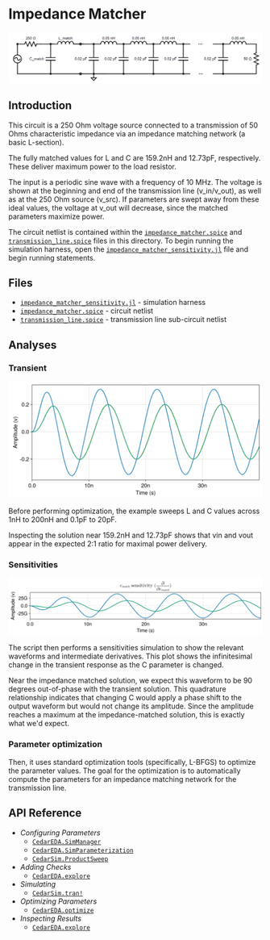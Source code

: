 # Impedance Matcher

![Impedance Matcher Circuit Diagram](./images/transmission_line.png)

## Introduction

This circuit is a 250 Ohm voltage source connected to a transmission of 50 Ohms characteristic impedance via an impedance matching network (a basic L-section).

The fully matched values for L and C are 159.2nH and 12.73pF, respectively. These deliver maximum power to the load resistor.

The input is a periodic sine wave with a frequency of 10 MHz. The voltage is shown at the beginning and end of the transmission line (v\_in/v\_out), as well as at the 250 Ohm source (v\_src). If parameters are swept away from these ideal values, the voltage at v\_out will decrease, since the matched parameters maximize power.

The circuit netlist is contained within the [`impedance_matcher.spice`](./impedance_matcher.spice) and [`transmission_line.spice`](./transmission_line.spice) files in this directory.
To begin running the simulation harness, open the [`impedance_matcher_sensitivity.jl`](./impedance_matcher_sensitivity.jl) file and begin running statements.

## Files

 - [`impedance_matcher_sensitivity.jl`](./impedance_matcher_sensitivity.jl) - simulation harness
 - [`impedance_matcher.spice`](./impedance_matcher.spice) - circuit netlist
 - [`transmission_line.spice`](./transmission_line.spice) - transmission line sub-circuit netlist

## Analyses

### Transient

![Impedance Matcher Transient Analysis](./images/impedance_matcher_transient.png)

Before performing optimization, the example sweeps L and C values across 1nH to 200nH and 0.1pF to 20pF.

Inspecting the solution near 159.2nH and 12.73pF shows that vin and vout appear in the expected 2:1 ratio for maximal power delivery.

### Sensitivities

![Impedance Matcher Sensitivity Analysis](./images/impedance_matcher_sensitivity.png)

The script then performs a sensitivities simulation to show the relevant waveforms and intermediate derivatives. This plot shows the infinitesimal change in the transient response as the C parameter is changed.

Near the impedance matched solution, we expect this waveform to be 90 degrees out-of-phase with the transient solution. This quadrature relationship indicates that changing C would apply a phase shift to the output waveform but would not change its amplitude. Since the amplitude reaches a maximum at the impedance-matched solution, this is exactly what we'd expect.

### Parameter optimization

Then, it uses standard optimization tools (specifically, L-BFGS) to optimize the parameter values. The goal for the optimization is to automatically compute the parameters for an impedance matching network for the transmission line.

## API Reference
  - _Configuring Parameters_
     - [`CedarEDA.SimManager`](@ref)
     - [`CedarEDA.SimParameterization`](@ref)
     - [`CedarSim.ProductSweep`](@ref)
  - _Adding Checks_
     - [`CedarEDA.explore`](@ref)
  - _Simulating_
     - [`CedarSim.tran!`](@ref)
  - _Optimizing Parameters_
     - [`CedarEDA.optimize`](@ref)
  - _Inspecting Results_
     - [`CedarEDA.explore`](@ref)

